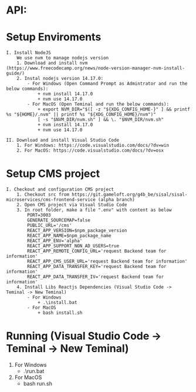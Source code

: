 # API:

# Setup Enviroments
    I. Install NodeJS
        We use nvm to manage nodejs version
        1. Download and install nvm (https://www.freecodecamp.org/news/node-version-manager-nvm-install-guide/)
        2. Instal nodejs version 14.17.0:
            - For Windows (Open Command Prompt as Admintrator and run the below commands): 
                + nvm install 14.17.0
                + nvm use 14.17.0
            - For MacOS (Open Teminal and run the below commands):
                + export NVM_DIR="$([ -z "${XDG_CONFIG_HOME-}" ] && printf %s "${HOME}/.nvm" || printf %s "${XDG_CONFIG_HOME}/nvm")"
                [ -s "$NVM_DIR/nvm.sh" ] && \. "$NVM_DIR/nvm.sh"
                + nvm install 14.17.0
                + nvm use 14.17.0

    II. Download and install Visual Studio Code
        1. For Windows: https://code.visualstudio.com/docs/?dv=win
        2. For MacOS: https://code.visualstudio.com/docs/?dv=osx

# Setup CMS project
    I. Checkout and configuration CMS project
        1. Checkout src from https://git.gameloft.org/g4b_be/sisal/sisal-microservices/cms-frontend-service (alpha branch)
        2. Open CMS project via Visual Studio Code
        3. In root folder, make a file ".env" with content as below
            PORT=3003
            GENERATE_SOURCEMAP=false
            PUBLIC_URL='/cms'
            REACT_APP_VERSION=$npm_package_version
            REACT_APP_NAME=$npm_package_name
            REACT_APP_ENV='alpha'
            REACT_APP_SUPPORT_NON_AD_USERS=true
            REACT_APP_REMOTE_CONFIG_URL='request Backend team for information'
            REACT_APP_CMS_USER_URL='request Backend team for information'
            REACT_APP_DATA_TRANSFER_KEY='request Backend team for information'
            REACT_APP_DATA_TRANSFER_IV='request Backend team for information'
        4. Install Libs Reactjs Dependencies (Visual Studio Code -> Teminal -> New Teminal)
            - For Windows
                + .\install.bat
            - For MacOS
                + bash install.sh
    
# Running (Visual Studio Code -> Teminal -> New Teminal)
1. For Windows
    + .\run.bat
2. For MacOS
    + bash run.sh